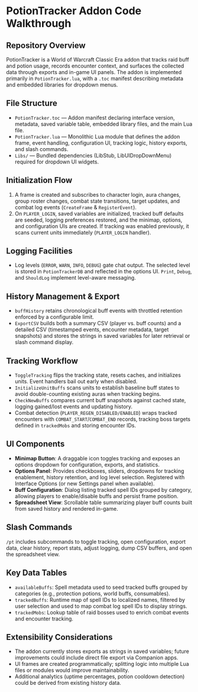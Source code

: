# PotionTracker Addon Code Walkthrough

## Repository Overview
PotionTracker is a World of Warcraft Classic Era addon that tracks raid buff and potion usage, records encounter context, and surfaces the collected data through exports and in-game UI panels. The addon is implemented primarily in `PotionTracker.lua`, with a `.toc` manifest describing metadata and embedded libraries for dropdown menus.

## File Structure
- `PotionTracker.toc` — Addon manifest declaring interface version, metadata, saved variable table, embedded library files, and the main Lua file.
- `PotionTracker.lua` — Monolithic Lua module that defines the addon frame, event handling, configuration UI, tracking logic, history exports, and slash commands.
- `Libs/` — Bundled dependencies (LibStub, LibUIDropDownMenu) required for dropdown UI widgets.

## Initialization Flow
1. A frame is created and subscribes to character login, aura changes, group roster changes, combat state transitions, target updates, and combat log events (`CreateFrame` & `RegisterEvent`).
2. On `PLAYER_LOGIN`, saved variables are initialized, tracked buff defaults are seeded, logging preferences restored, and the minimap, options, and configuration UIs are created. If tracking was enabled previously, it scans current units immediately (`PLAYER_LOGIN` handler).

## Logging Facilities
- Log levels (`ERROR`, `WARN`, `INFO`, `DEBUG`) gate chat output. The selected level is stored in `PotionTrackerDB` and reflected in the options UI. `Print`, `Debug`, and `ShouldLog` implement level-aware messaging.

## History Management & Export
- `buffHistory` retains chronological buff events with throttled retention enforced by a configurable limit.
- `ExportCSV` builds both a summary CSV (player vs. buff counts) and a detailed CSV (timestamped events, encounter metadata, target snapshots) and stores the strings in saved variables for later retrieval or slash command display.

## Tracking Workflow
- `ToggleTracking` flips the tracking state, resets caches, and initializes units. Event handlers bail out early when disabled.
- `InitializeUnitBuffs` scans units to establish baseline buff states to avoid double-counting existing auras when tracking begins.
- `CheckNewBuffs` compares current buff snapshots against cached state, logging gained/lost events and updating history.
- Combat detection (`PLAYER_REGEN_DISABLED/ENABLED`) wraps tracked encounters with `COMBAT_START`/`COMBAT_END` records, tracking boss targets defined in `trackedMobs` and storing encounter IDs.

## UI Components
- **Minimap Button**: A draggable icon toggles tracking and exposes an options dropdown for configuration, exports, and statistics.
- **Options Panel**: Provides checkboxes, sliders, dropdowns for tracking enablement, history retention, and log level selection. Registered with Interface Options (or new Settings panel when available).
- **Buff Configuration**: Dialog listing tracked spell IDs grouped by category, allowing players to enable/disable buffs and persist frame position.
- **Spreadsheet View**: Scrollable table summarizing player buff counts built from saved history and rendered in-game.

## Slash Commands
`/pt` includes subcommands to toggle tracking, open configuration, export data, clear history, report stats, adjust logging, dump CSV buffers, and open the spreadsheet view.

## Key Data Tables
- `availableBuffs`: Spell metadata used to seed tracked buffs grouped by categories (e.g., protection potions, world buffs, consumables).
- `trackedBuffs`: Runtime map of spell IDs to localized names, filtered by user selection and used to map combat log spell IDs to display strings.
- `trackedMobs`: Lookup table of raid bosses used to enrich combat events and encounter tracking.

## Extensibility Considerations
- The addon currently stores exports as strings in saved variables; future improvements could include direct file export via Companion apps.
- UI frames are created programmatically; splitting logic into multiple Lua files or modules would improve maintainability.
- Additional analytics (uptime percentages, potion cooldown detection) could be derived from existing history data.
